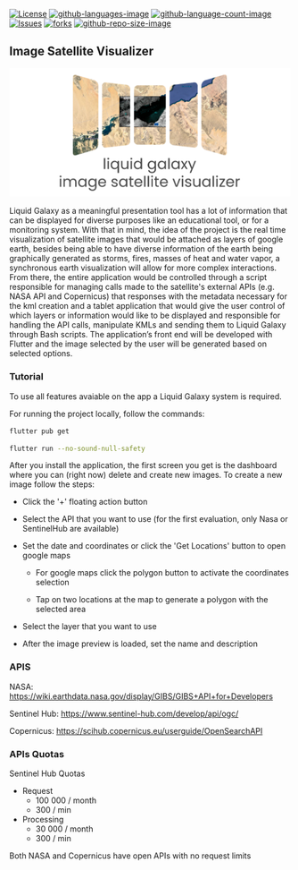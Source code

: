 [![License](https://img.shields.io/github/license/LiquidGalaxyLAB/image-satellite-visualizer.svg)](https://opensource.org/licenses/Apache-2.0) [![github-languages-image](https://img.shields.io/github/languages/top/LiquidGalaxyLAB/image-satellite-visualizer.svg?color=red)]() [![github-language-count-image](https://img.shields.io/github/languages/count/LiquidGalaxyLAB/image-satellite-visualizer.svg)]() [![Issues](https://img.shields.io/github/issues/LiquidGalaxyLAB/image-satellite-visualizer.svg)](https://github.com/LiquidGalaxyLAB/image-satellite-visualizer/issues) [![forks](https://img.shields.io/github/forks/LiquidGalaxyLAB/image-satellite-visualizer.svg)]() [![github-repo-size-image](https://img.shields.io/github/repo-size/LiquidGalaxyLAB/image-satellite-visualizer.svg?color=yellow)]()

## Image Satellite Visualizer

![Project Logo](/assets/image_satellite_visualizer_logo.png)

Liquid Galaxy as a meaningful presentation tool has a lot of information that can be displayed for diverse purposes like an educational tool, or for a monitoring system. With that in mind, the idea of ​​the project is the real time visualization of satellite images that would be attached as layers of google earth, besides being able to have diverse information of the earth being graphically generated as storms, fires, masses of heat and water vapor, a synchronous earth visualization will allow for more complex interactions. From there, the entire application would be controlled through a script responsible for managing calls made to the satellite's external APIs (e.g. NASA API and Copernicus) that responses with the metadata necessary for the kml creation and a tablet application that would give the user control of which layers or information would like to be displayed and responsible for handling the API calls, manipulate KMLs and sending them to Liquid Galaxy through Bash scripts. The application’s front end will be developed with Flutter and the image selected by the user will be generated based on selected options.


### Tutorial
To use all features avaiable on the app a Liquid Galaxy system is required.

For running the project locally, follow the commands:

```bash
flutter pub get
```

```bash
flutter run --no-sound-null-safety
```

After you install the application, the first screen you get is the dashboard where you can (right now) delete and create new images. To create a new image follow the steps:

 - Click the '+' floating action button

 - Select the API that you want to use (for the first evaluation, only Nasa or SentinelHub are available)
 - Set the date and coordinates or click the 'Get Locations' button to open google maps
    - For google maps click the polygon button to activate the coordinates selection




    - Tap on two locations at the map to generate a polygon with the selected area
 - Select the layer that you want to use
 - After the image preview is loaded, set the name and description

 ### APIS

NASA: https://wiki.earthdata.nasa.gov/display/GIBS/GIBS+API+for+Developers

Sentinel Hub: https://www.sentinel-hub.com/develop/api/ogc/

Copernicus: https://scihub.copernicus.eu/userguide/OpenSearchAPI

### APIs Quotas

Sentinel Hub Quotas
* Request
  * 100 000 / month
  * 300 / min
* Processing
  * 30 000 / month
  * 300 / min

Both NASA and Copernicus have open APIs with no request limits

